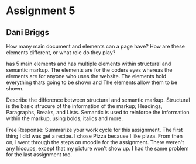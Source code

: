 # Assignment 5
## Dani Briggs

How many main document <head> and <body> elements can a page have? How are these elements different, or what role do they play?
  <head> has 5 main elements and <body> has multiple elements within structural and semantic markup. The <head> elements are for the coders eyes whereas the <body> elements are for anyone who uses the website. The <body> elements hold everything thats going to be shown and The <head> elements allow them to be shown.

Describe the difference between structural and semantic markup.
  Structural is the basic strucure of the information of the markup; Headings, Paragraphs, Breaks, and Lists. Semantic is used to reinforce the information within the markup, using bolds, italics and more.

Free Response: Summarize your work cycle for this assignment.
  The first thing I did was get a recipe. I chose Pizza because I like pizza. From then on, I went through the steps on moodle for the assignment. There weren't any hiccups, except that my picture won't show up. I had the same problem for the last assignment too.
